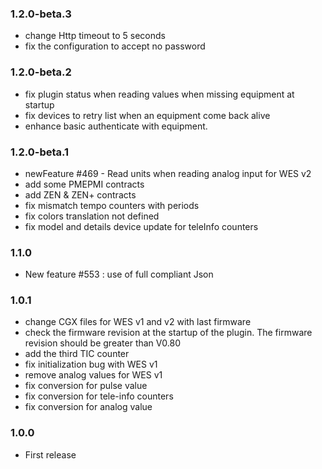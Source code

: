 ### 1.2.0-beta.3
* change Http timeout to 5 seconds
* fix the configuration to accept no password

### 1.2.0-beta.2
* fix plugin status when reading values when missing equipment at startup
* fix devices to retry list when an equipment come back alive
* enhance basic authenticate with equipment.

### 1.2.0-beta.1
* newFeature #469 - Read units when reading analog input for WES v2
* add some PMEPMI contracts
* add ZEN & ZEN+ contracts
* fix mismatch tempo counters with periods
* fix colors translation not defined
* fix model and details device update for teleInfo counters

### 1.1.0
* New feature #553 : use of full compliant Json

### 1.0.1
* change CGX files for WES v1 and v2 with last firmware
* check the firmware revision at the startup of the plugin. The firmware revision should be greater than V0.80
* add the third TIC counter
* fix initialization bug with WES v1
* remove analog values for WES v1
* fix conversion for pulse value
* fix conversion for tele-info counters
* fix conversion for analog value

### 1.0.0
* First release